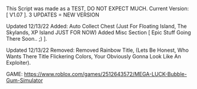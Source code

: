 This Script was made as a TEST, DO NOT EXPECT MUCH.
Current Version: [ V1.07 ].
3 UPDATES = NEW VERSION


Updated 12/13/22 Added:
Auto Collect Chest (Just For Floating Island, The Skylands, XP Island JUST FOR NOW)
Added Misc Section [ Epic Stuff Going There Soon.. ;) ].

Updated 12/13/22 Removed:
Removed Rainbow Title, (Lets Be Honest, Who Wants There Title Flickering Colors, Your Obviously Gonna Look Like An Exploiter).

GAME: https://www.roblox.com/games/2512643572/MEGA-LUCK-Bubble-Gum-Simulator
